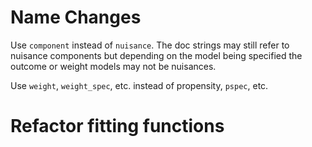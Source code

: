 # Name Changes
Use `component` instead of `nuisance`. The doc strings may still refer to nuisance components but depending on the model being specified the outcome or weight models may not be nuisances.

Use `weight`, `weight_spec`, etc. instead of propensity, `pspec`, etc. 

# Refactor fitting functions

